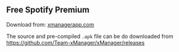 ## Free Spotify Premium 

Download from: [xmanagerapp.com](https://xmanagerapp.com)

The source and pre-compiled `.apk` file can be do downloaded from <https://github.com/Team-xManager/xManager/releases>

